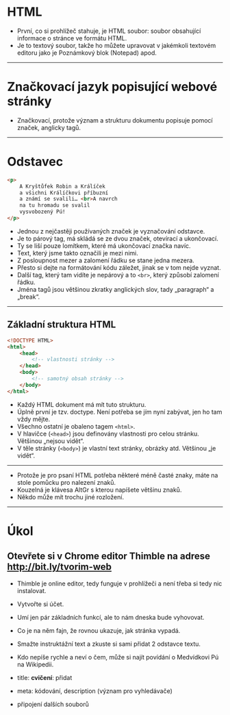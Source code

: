 <!-- .slide: data-state="c-slide-inter" -->

# HTML

>>>
* První, co si prohlížeč stahuje, je HTML soubor: soubor obsahující informace o stránce ve formátu HTML.
* Je to textový soubor, takže ho můžete upravovat v jakémkoli textovém editoru jako je Poznámkový blok (Notepad) apod.

---

# Značkovací jazyk popisující webové stránky

>>>
* Značkovací, protože význam a strukturu dokumentu popisuje pomocí značek, anglicky tagů.

---

# Odstavec

```html
<p>
	A Kryštůfek Robin a Králíček
	a všichni Králíčkovi příbuzní
	a známí se svalili… <br>A navrch
	na tu hromadu se svalil
	vysvobozený Pú!
</p>
```
<!-- .element: class="c-text-large stretch" -->

>>>
* Jednou z nejčastěji používaných značek je vyznačování odstavce.
* Je to párový tag, má skládá se ze dvou značek, otevírací a ukončovací.
* Ty se liší pouze lomítkem, které má ukončovací značka navíc.
* Text, který jsme takto označili je mezi nimi.
* Z posloupnost mezer a zalomení řádku se stane jedna mezera.
* Přesto si dejte na formátování kódu záležet, jinak se v tom nejde vyznat.
* Další tag, který tam vidíte je nepárový a to `<br>`, který způsobí zalomení řádku.
* Jména tagů jsou většinou zkratky anglických slov, tady „paragraph“ a „break“.

---

## Základní struktura HTML


```html
<!DOCTYPE HTML>
<html>
    <head>
        <!-- vlastnosti stránky -->
    </head>
    <body>
        <!-- samotný obsah stránky -->
    </body>
</html>
```
<!-- .element: class="c-text-large stretch" -->

>>>
* Každý HTML dokument má mít tuto strukturu.
* Úplně první je tzv. doctype. Není potřeba se jím nyní zabývat, jen ho tam vždy mějte.
* Všechno ostatní je obaleno tagem `<html>`.
* V hlavičce (`<head>`) jsou definovány vlastnosti pro celou stránku. Většinou „nejsou vidět“.
* V těle stránky (`<body>`) je vlastní text stránky, obrázky atd. Většinou „je vidět“.

---

<!-- .slide: data-background="img/keyboard-cs-html.svg" -->


>>>
* Protože je pro psaní HTML potřeba některé méně časté znaky, máte na stole pomůcku pro nalezení znaků.
* Kouzelná je klávesa AltGr s kterou napíšete většinu znaků.
* Někdo může mít trochu jiné rozložení.

---

<!-- .slide: data-state="c-slide-task" -->

# Úkol

## Otevřete si v Chrome editor Thimble na adrese <a href="https://thimbleprojects.org/czechitas/60847" target="_blank">http://bit.ly/tvorim-web</a>


>>>
* Thimble je online editor, tedy funguje v prohlížeči a není třeba si tedy nic instalovat.
* Vytvořte si účet.
* Umí jen pár základních funkcí, ale to nám dneska bude vyhovovat.
* Co je na něm fajn, že rovnou ukazuje, jak stránka vypadá.
* Smažte instruktážní text a zkuste si sami přidat 2 odstavce textu.
* Kdo nepíše rychle a neví o čem, může si najít povídání o Medvídkovi Pú na Wikipedii.


* title: **cvičení**: přidat
* meta: kódování, description (význam pro vyhledávače)
* připojení dalších souborů
